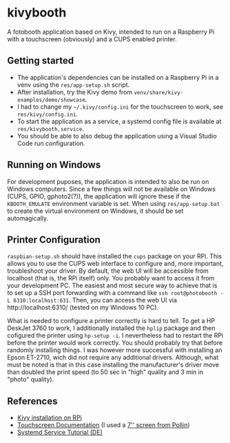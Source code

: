 kivybooth
=========

A fotobooth application based on Kivy, intended to run on a Raspberry Pi with a touchscreen (obviously) and a CUPS enabled printer.


## Getting started
 * The application's dependencies can be installed on a Raspberry Pi in a venv using the `res/app-setup.sh` script.
 * After installation, try the Kivy demo from `venv/share/kivy-examples/demo/showcase`.
 * I had to change my `~/.kivy/config.ini` for the touchscreen to work, see `res/kivy/config.ini`.
 * To start the application as a service, a systemd config file is available at `res/kivybooth.service`.
 * You should be able to also debug the application using a Visual Studio Code run configuration.


## Running on Windows
For development puposes, the application is intended to also be run on Windows computers. Since a few things will not be available on Windows (CUPS, GPIO, gphoto2(?)), the application will ignore these if the `KBOOTH_EMULATE` environment variable is set. When using `res/app-setup.bat` to create the virtual environment on Windows, it should be set automagically.


## Printer Configuration
`raspbian-setup.sh` should have installed the `cups` package on your RPi. This allows you to use the CUPS web interface to configure and, more important, troubleshoot your driver. By default, the web UI will be accessible from localhost (that is, the RPi itself) only. You probably want to access it from your development PC. The easiest and most secure way to achieve that is to set up a SSH port forwarding with a command like `ssh root@photobooth -L 6310:localhost:631`. Then, you can access the web UI via http://localhost:6310/ (tested on my Windows 10 PC).

What is needed to configure a printer correctly is hard to tell. To get a HP DeskJet 3760 to work, I additionally installed the `hplip` package and then cofigured the printer using `hp-setup -i`. I nevertheless had to restart the RPi before the printer would work correctly. You should probably try that before randomly installing things. I was however more successful with installing an Epson ET-2710, wich did not require any additional drivers. Although, what must be noted is that in this case installing the manufacturer's driver move than doubled the print speed (to 50 sec in "high" quality and 3 min in "photo" quality).


## References
 * [Kivy installation on RPi](https://kivy.org/doc/stable/installation/installation-rpi.html)
 * [Touchscreen Documentation](https://wiki.52pi.com/index.php/7-Inch-1024x600_Capacitive_Touch_Screen_DIY_Kit_SKU:_EP-0084) (I used a [7'' screen from Pollin](https://www.pollin.de/p/7-17-78-cm-display-set-mit-touchscreen-hdmi-vga-video-810841))
 * [Systemd Service Tutorial (DE)](https://wiki.ubuntuusers.de/Howto/systemd_Service_Unit_Beispiel/)
